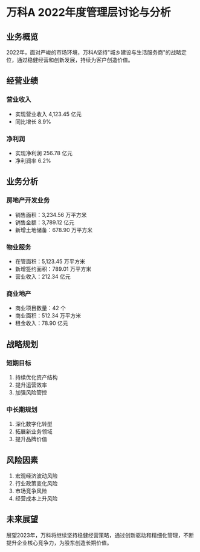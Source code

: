 # 万科A 2022年度管理层讨论与分析

## 业务概览

2022年，面对严峻的市场环境，万科A坚持"城乡建设与生活服务商"的战略定位，通过稳健经营和创新发展，持续为客户创造价值。

## 经营业绩

### 营业收入
- 实现营业收入 4,123.45 亿元
- 同比增长 8.9%

### 净利润
- 实现净利润 256.78 亿元
- 净利润率 6.2%

## 业务分析

### 房地产开发业务
- 销售面积：3,234.56 万平方米
- 销售金额：3,789.12 亿元
- 新增土地储备：678.90 万平方米

### 物业服务
- 在管面积：5,123.45 万平方米
- 新增签约面积：789.01 万平方米
- 营业收入：212.34 亿元

### 商业地产
- 商业项目数量：42 个
- 商业面积：512.34 万平方米
- 租金收入：78.90 亿元

## 战略规划

### 短期目标
1. 持续优化资产结构
2. 提升运营效率
3. 加强风险管控

### 中长期规划
1. 深化数字化转型
2. 拓展新业务领域
3. 提升品牌价值

## 风险因素

1. 宏观经济波动风险
2. 行业政策变化风险
3. 市场竞争风险
4. 经营成本上升风险

## 未来展望

展望2023年，万科将继续坚持稳健经营策略，通过创新驱动和精细化管理，不断提升企业核心竞争力，为股东创造长期价值。 